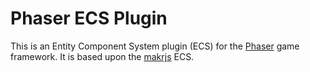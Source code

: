 # Phaser ECS Plugin

This is an Entity Component System plugin (ECS) for the [Phaser][0] game framework. It is based upon the [makrjs][1] ECS.

[0]: https://github.com/photonstorm/phaser
[1]: https://github.com/speedr/makrjs
